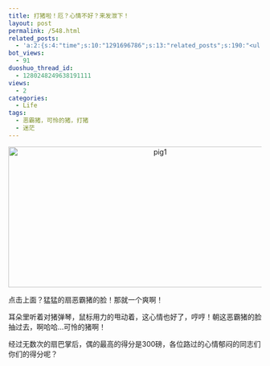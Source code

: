 ```yaml
---
title: 打猪啦！厄？心情不好？来发泄下！
layout: post
permalink: /548.html
related_posts:
  - 'a:2:{s:4:"time";s:10:"1291696786";s:13:"related_posts";s:190:"<ul class="related_post"><li><a href="http://blog.80aj.com/2009/10/09/%e8%9c%97%e7%89%9b%e5%b0%8f%e5%a7%90%e5%8a%a0%e6%b2%b9/" title="蜗牛小姐加油!">蜗牛小姐加油!</a></li></ul>";}'
bot_views:
  - 91
duoshuo_thread_id:
  - 1280248249638191111
views:
  - 2
categories:
  - Life
tags:
  - 恶霸猪，可怜的猪，打猪
  - 迷茫
---
```

<p style="text-align: center;">
  <a href="http://img.flash.tom.com/flashlink/flash_swf/f/flash_comicren/1107491113_77742.swf"><img class="aligncenter size-full wp-image-554" title="pig1" src="http://www.80aj.com/wp-content/uploads/2009/10/pig1.jpg" alt="pig1" width="588" height="280" /></a>
</p>

点击上面？猛猛的扇恶霸猪的脸！那就一个爽啊！

耳朵里听着对猪弹琴，鼠标用力的甩动着，这心情也好了，哼哼！朝这恶霸猪的脸抽过去，啊哈哈&#8230;可怜的猪啊！

经过无数次的扇巴掌后，偶的最高的得分是300磅，各位路过的心情郁闷的同志们你们的得分呢？